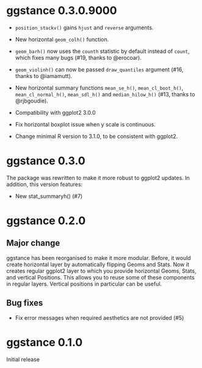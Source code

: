 
# ggstance 0.3.0.9000

* `position_stackv()` gains `hjust` and `reverse` arguments.

* New horizontal `geom_colh()` function.

* `geom_barh()` now uses the `counth` statistic by default instead of
  `count`, which fixes many bugs (#19, thanks to @erocoar).

* `geom_violinh()` can now be passed `draw_quantiles` argument (#16,
  thanks to @iamamutt).

* New horizontal summary functions `mean_se_h()`, `mean_cl_boot_h()`,
  `mean_cl_normal_h()`, `mean_sdl_h()` and `median_hilow_h()` (#13,
  thanks to @rjbgoudie).

* Compatibility with ggplot2 3.0.0

* Fix horizontal boxplot issue when y scale is continuous.

* Change minimal R version to 3.1.0, to be consistent with ggplot2.


# ggstance 0.3.0

The package was rewritten to make it more robust to ggplot2 updates.
In addition, this version features:

* New stat_summaryh() (#7)


# ggstance 0.2.0

## Major change

ggstance has been reorganised to make it more modular. Before, it
would create horizontal layer by automatically flipping Geoms and
Stats. Now it creates regular ggplot2 layer to which you provide
horizontal Geoms, Stats, and vertical Positions. This allows you to
reuse some of these components in regular layers. Vertical positions
in particular can be useful.

## Bug fixes

* Fix error messages when required aesthetics are not provided (#5)


# ggstance 0.1.0

Initial release
